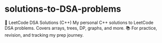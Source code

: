 # solutions-to-DSA-problems
🧠 LeetCode DSA Solutions (C++)  My personal C++ solutions to LeetCode DSA problems. Covers arrays, trees, DP, graphs, and more.  📚 For practice, revision, and tracking my prep journey.
